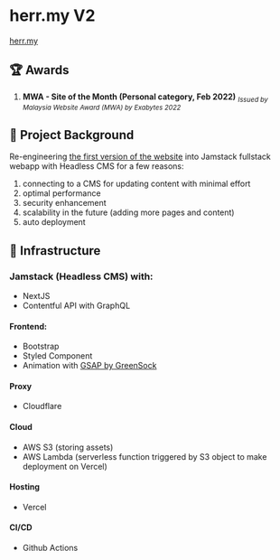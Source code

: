 # herr.my V2

[herr.my](https://herr.my)

## :trophy: Awards

1. **MWA - Site of the Month (Personal category, Feb 2022)** <sub>_Issued by Malaysia Website Award (MWA) by Exabytes 2022_</sub>

## :rocket: Project Background

Re-engineering [the first version of the website](https://github.com/tengweiherr/herr.my) into Jamstack fullstack webapp with Headless CMS for a few reasons:

1. connecting to a CMS for updating content with minimal effort
2. optimal performance
3. security enhancement
4. scalability in the future (adding more pages and content)
5. auto deployment

## :bricks: Infrastructure

### Jamstack (Headless CMS) with:

- NextJS
- Contentful API with GraphQL

#### Frontend:

- Bootstrap
- Styled Component
- Animation with [GSAP by GreenSock](https://greensock.com/gsap/)

#### Proxy

- Cloudflare

#### Cloud

- AWS S3 (storing assets)
- AWS Lambda (serverless function triggered by S3 object to make deployment on Vercel)

#### Hosting

- Vercel

#### CI/CD

- Github Actions
